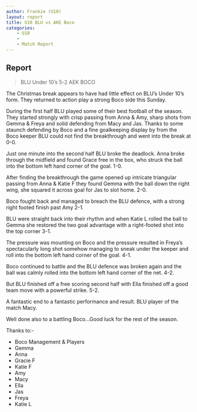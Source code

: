 ```yaml
---
author: Frankie (U10)
layout: report
title: U10 BLU vs AKE Boco
categories: 
    - U10
    - 
    - Match Report
---
```


## Report

> BLU Under 10’s 5-2 AEK BOCO

The Christmas break appears to have had little effect on BLU’s Under 10’s form. They returned to action play a strong Boco side this Sunday.

During the first half BLU played some of their best football of the season. They started strongly with crisp passing from Anna & Amy, sharp shots from Gemma & Freya and solid defending from Macy and Jas. Thanks to some staunch defending by Boco and a fine goalkeeping display by from the Boco keeper BLU could not find the breakthrough and went into the break at 0-0.

Just one minute into the second half BLU broke the deadlock. Anna broke through the midfield and found Grace free in the box, who struck the ball into the bottom left hand corner of the goal. 1-0.

After finding the breakthrough the game opened up intricate triangular passing from Anna & Katie F they found Gemma with the ball down the right wing, she squared it across goal for Jas to slot home. 2-0.

Boco fought back and managed to breach the BLU defence, with a strong right footed finish past Amy 2-1.

BLU were straight back into their rhythm and when Katie L rolled the ball to Gemma she restored the two goal advantage with a right-footed shot into the top corner 3-1.

The pressure was mounting on Boco and the pressure resulted in Freya’s spectacularly long shot somehow managing to sneak under the keeper and roll into the bottom left hand corner of the goal. 4-1.

Boco continued to battle and the BLU defence was broken again and the ball was calmly rolled into the bottom left hand corner of the net. 4-2.

But BLU finished off a free scoring second half with Ella finished off a good team move with a powerful strike. 5-2.

A fantastic end to a fantastic performance and result. BLU player of the match Macy.

Well done also to a battling Boco…Good luck for the rest of the season.

Thanks to:-

- Boco Management & Players
- Gemma
- Anna
- Gracie F
- Katie F
- Amy
- Macy
- Ella
- Jas
- Freya
- Katie L
